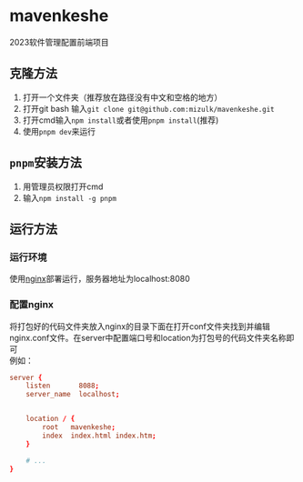 # mavenkeshe
2023软件管理配置前端项目

## 克隆方法
1. 打开一个文件夹（推荐放在路径没有中文和空格的地方）
2. 打开git bash 输入`git clone git@github.com:mizulk/mavenkeshe.git`
3. 打开cmd输入`npm install`或者使用`pnpm install`(推荐)
4. 使用`pnpm dev`来运行

## `pnpm`安装方法
1. 用管理员权限打开cmd
2. 输入`npm install -g pnpm`

## 运行方法
### 运行环境
使用[nginx](https://nginx.org/en/)部署运行，服务器地址为localhost:8080
### 配置nginx
将打包好的代码文件夹放入nginx的目录下面在打开conf文件夹找到并编辑nginx.conf文件。在server中配置端口号和location为打包号的代码文件夹名称即可  
例如：
```conf
server {
	listen       8088;
    server_name  localhost;


    location / {
    	root   mavenkeshe;
        index  index.html index.htm;
    }

	# ...
}
```